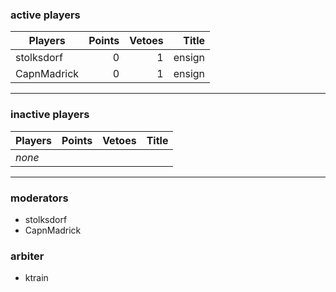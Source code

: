 ### active players

Players                   | Points | Vetoes | Title           |
--------------------------| ------:| ------:| ---------------:|
stolksdorf                | 0      | 1      | ensign          |
CapnMadrick               | 0      | 1      | ensign          |

---

### inactive players

Players                   | Points | Vetoes | Title           |
--------------------------| ------:| ------:| ---------------:|
_none_                    |        |        |                 |


---


### moderators
- stolksdorf
- CapnMadrick


### arbiter
- ktrain
